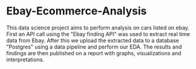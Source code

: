 # Ebay-Ecommerce-Analysis
This data science project aims to perform analysis on cars listed on ebay.
First an API call using the "Ebay finding API" was used to extract real time data from Ebay. 
After this we upload the extracted data to a database "Postgres" using a data pipeline and perform our EDA. 
The results and findings are then published on a report with graphs, visualizations and interpretations. 
